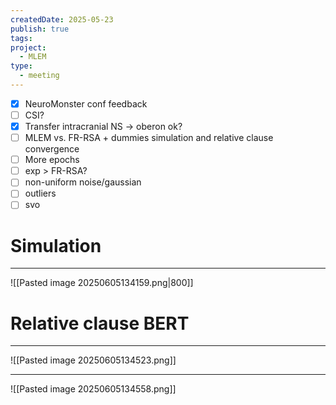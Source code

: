 ```yaml
---
createdDate: 2025-05-23
publish: true
tags: 
project:
  - MLEM
type:
  - meeting
---
```

- [x] NeuroMonster conf feedback
- [ ] CSI?
- [x] Transfer intracranial NS -> oberon ok?
- [ ] MLEM vs. FR-RSA + dummies simulation and relative clause convergence
- [ ] More epochs
- [ ] exp > FR-RSA?
- [ ] non-uniform noise/gaussian
- [ ] outliers
- [ ] svo

# Simulation
---
 ![[Pasted image 20250605134159.png|800]]

# Relative clause BERT
---
![[Pasted image 20250605134523.png]]

---
![[Pasted image 20250605134558.png]]